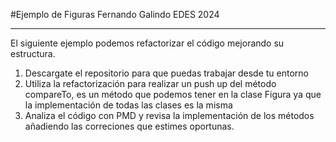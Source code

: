 #Ejemplo de Figuras
Fernando Galindo EDES 2024

---
El siguiente ejemplo podemos refactorizar el código mejorando su estructura.

1. Descargate el repositorio para que puedas trabajar desde tu entorno
2. Utiliza la refactorización para realizar un push up del método compareTo, es un método que podemos tener en la clase Figura ya que la implementación de todas las clases es la misma
3. Analiza el código con PMD y revisa la implementación de los métodos añadiendo las correciones que estimes oportunas.  
